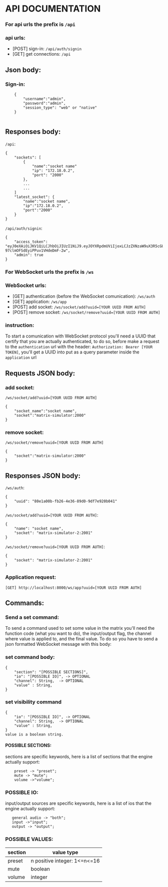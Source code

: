 # API DOCUMENTATION

### For api urls the prefix is `/api`

### api urls:

- [POST] sign-in: `/api/auth/signin`
- [GET] get connections: `/api`

## Json body:

### Sign-in:
```
    {
        "username":"admin",
        "password":"admin",
        "session_type": "web" or "native"
    }
    
```

## Responses body:
`/api`:
```
{
	"sockets": [
		{
            "name":"socket name"
			"ip": "172.18.0.2",
			"port": "2000"
		},
        ...
        ...
	]
    "latest_socket": {
        "name":"socket name",
        "ip":"172.18.0.2",
        "port":"2000"
    }
}
```
`/api/auth/signin`:
```
{
	"access_token": "eyJ0eXAiOiJKV1QiLCJhbOiJIUzI1NiJ9.eyJOYXRpdmUViIjoxLCJzZXNzaW9uX3R5cGUiOiJuYXRpdmUifX0.YQ1SE1b-97clmOFSdEyiPPuv1VHdeDmF-2w",
	"admin": true
}

```

### For WebSocket urls the prefix is `/ws`

### WebSocket urls:

- [GET] authentication (before the WebSocket comunication): `/ws/auth`
- [GET] application: `/ws/app`
- [POST] add socket: `/ws/socket/add?uuid=[YOUR UUID FROM AUTH]`
- [POST] remove socket: `/ws/socket/remove?uuid=[YOUR UUID FROM AUTH]`


### instruction:

To start a comunication with WebSocket protocol you'll need a UUID that certify that you are actually authenticated, to do so, before make a request to the `authentication` url with the header: `Authorization: Bearer [YOUR TOKEN]`, you'll get a UUID into put as a query parameter inside the `application` url
## Requests JSON body:

### add socket:
`/ws/socket/add?uuid=[YOUR UUID FROM AUTH]`
```
{
    "socket_name":"socket name",
	"socket":"matrix-simulator:2000"
} 
```
### remove socket:
`/ws/socket/remove?uuid=[YOUR UUID FROM AUTH]`
```
{
	"socket":"matrix-simulator:2000"
}
```



## Responses JSON body:
`/ws/auth`:
```
{
	"uuid": "80e1a00b-fb26-4e36-89d0-9df7e920b041"
}
```
`/ws/socket/add?uuid=[YOUR UUID FROM AUTH]`:
```
{
	"name": "socket name",
	"socket": "matrix-simulator-2:2001"
}
```
`/ws/socket/remove?uuid=[YOUR UUID FROM AUTH]`:
```
{
	"socket": "matrix-simulator-2:2001"
}
```

### Application request:

`[GET] http://localhost:8000/ws/app?uuid=[YOUR UUID FROM AUTH]`

## Commands:

### Send a set command:

To send a command used to set some value in the matrix you'll need the function code (what you want to do), 
the input/output flag, the channel where value is applied to, and the final value.
To do so you have to send a json formatted WebSocket message with this body:

### set command body:

```
{
    "section": "[POSSIBLE SECTIONS]",
    "io": "[POSSIBLE IO]", -> OPTIONAL                   
    "channel": String,  -> OPTIONAL
    "value" : String, 
}
```

### set visibility command

```
{
    "io": "[POSSIBLE IO]", -> OPTIONAL                   
    "channel": String,  -> OPTIONAL
    "value" : String, 
}
value is a boolean string.
```

#### POSSIBLE SECTIONS:
sections are specific keywords, here is a list of sections that the engine actually support:
```
    preset -> "preset";
    mute -> "mute";
    volume ->"volume";
```

### POSSIBLE IO:
input/output sources are specific keywords, here is a list of ios that the engine actually support:
```
   general audio -> "both";
   input ->"input";
   output -> "output";
```
### POSSIBLE VALUES:
| section | value type |
|-------|----------|
| preset | n positive integer: 1<=n<=16 |
| mute | boolean |
| volume | integer |


